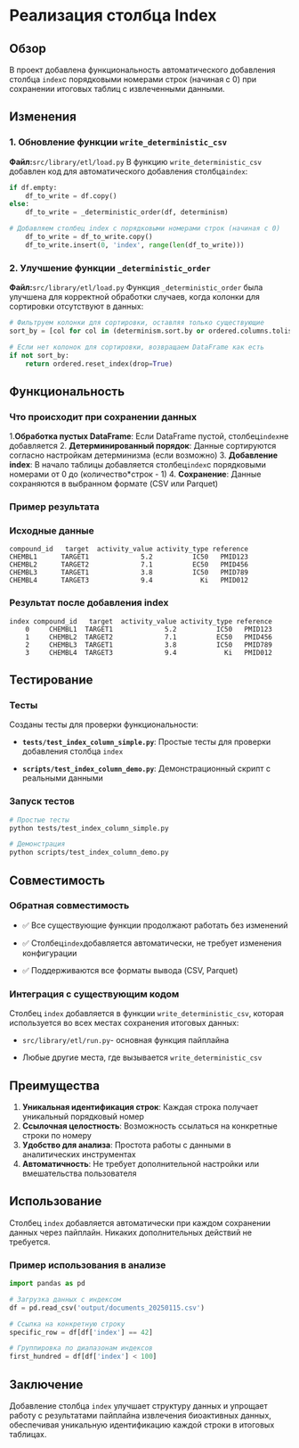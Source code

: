 # Реализация столбца Index

## Обзор

В проект добавлена функциональность автоматического добавления столбца `index`с
порядковыми номерами строк (начиная с 0) при сохранении итоговых таблиц с
извлеченными данными.

## Изменения

### 1. Обновление функции `write_deterministic_csv`

**Файл:**`src/library/etl/load.py`
В функцию `write_deterministic_csv` добавлен код для автоматического добавления
столбца`index`:

```python
if df.empty:
    df_to_write = df.copy()
else:
    df_to_write = _deterministic_order(df, determinism)

# Добавляем столбец index с порядковыми номерами строк (начиная с 0)
    df_to_write = df_to_write.copy()
    df_to_write.insert(0, 'index', range(len(df_to_write)))
```

### 2. Улучшение функции `_deterministic_order`

**Файл:**`src/library/etl/load.py`
Функция `_deterministic_order` была улучшена для корректной обработки случаев,
когда колонки для сортировки отсутствуют в данных:

```python
# Фильтруем колонки для сортировки, оставляя только существующие
sort_by = [col for col in (determinism.sort.by or ordered.columns.tolist()) if col in df.columns]

# Если нет колонок для сортировки, возвращаем DataFrame как есть
if not sort_by:
    return ordered.reset_index(drop=True)
```

## Функциональность

### Что происходит при сохранении данных

1.**Обработка пустых DataFrame**: Если DataFrame пустой, столбец`index`не
добавляется
2. **Детерминированный порядок**: Данные сортируются согласно настройкам
детерминизма (если возможно)
3. **Добавление index**: В начало таблицы добавляется столбец`index`с
порядковыми номерами от 0 до (количество*строк - 1)
4. **Сохранение**: Данные сохраняются в выбранном формате (CSV или Parquet)

### Пример результата

### Исходные данные

```csv
compound_id   target  activity_value activity_type reference
CHEMBL1      TARGET1             5.2          IC50   PMID123
CHEMBL2      TARGET2             7.1          EC50   PMID456
CHEMBL3      TARGET1             3.8          IC50   PMID789
CHEMBL4      TARGET3             9.4            Ki   PMID012
```

### Результат после добавления index

```csv
index compound_id   target  activity_value activity_type reference
    0     CHEMBL1  TARGET1             5.2          IC50   PMID123
    1     CHEMBL2  TARGET2             7.1          EC50   PMID456
    2     CHEMBL3  TARGET1             3.8          IC50   PMID789
    3     CHEMBL4  TARGET3             9.4            Ki   PMID012
```

## Тестирование

### Тесты

Созданы тесты для проверки функциональности:

- **`tests/test_index_column_simple.py`**: Простые тесты для проверки добавления столбца `index`

- **`scripts/test_index_column_demo.py`**: Демонстрационный скрипт с реальными данными

### Запуск тестов

```bash
# Простые тесты
python tests/test_index_column_simple.py

# Демонстрация
python scripts/test_index_column_demo.py
```

## Совместимость

### Обратная совместимость

- ✅ Все существующие функции продолжают работать без изменений

- ✅ Столбец`index`добавляется автоматически, не требует изменения конфигурации

- ✅ Поддерживаются все форматы вывода (CSV, Parquet)

### Интеграция с существующим кодом

Столбец `index` добавляется в функции `write_deterministic_csv`, которая
используется во всех местах сохранения итоговых данных:

- `src/library/etl/run.py`- основная функция пайплайна

- Любые другие места, где вызывается `write_deterministic_csv`

## Преимущества

1. **Уникальная идентификация строк**: Каждая строка получает уникальный
порядковый номер
2. **Ссылочная целостность**: Возможность ссылаться на конкретные строки по
номеру
3. **Удобство для анализа**: Простота работы с данными в аналитических
инструментах
4. **Автоматичность**: Не требует дополнительной настройки или вмешательства
пользователя

## Использование

Столбец `index` добавляется автоматически при каждом сохранении данных через
пайплайн. Никаких дополнительных действий не требуется.

### Пример использования в анализе

```python
import pandas as pd

# Загрузка данных с индексом
df = pd.read_csv('output/documents_20250115.csv')

# Ссылка на конкретную строку
specific_row = df[df['index'] == 42]

# Группировка по диапазонам индексов
first_hundred = df[df['index'] < 100]
```

## Заключение

Добавление столбца `index` улучшает структуру данных и упрощает работу с
результатами пайплайна извлечения биоактивных данных, обеспечивая уникальную
идентификацию каждой строки в итоговых таблицах.
